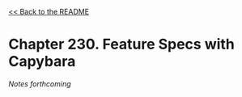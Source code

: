 [&lt;&lt; Back to the README](README.md)

# Chapter 230. Feature Specs with Capybara

*Notes forthcoming*